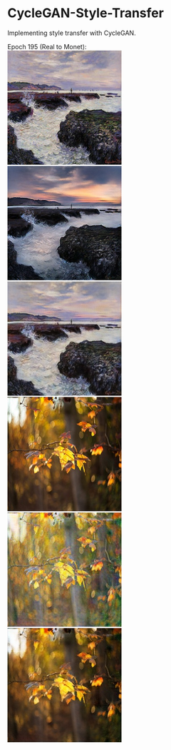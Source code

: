 # CycleGAN-Style-Transfer
Implementing style transfer with CycleGAN.

Epoch 195 (Real to Monet):
\
![Domain A: Real](https://github.com/tdude92/CycleGAN-Style-Transfer/blob/master/out/Epoch_195/A_real.jpg "Domain A: Real")
![Domain B: Fake](https://github.com/tdude92/CycleGAN-Style-Transfer/blob/master/out/Epoch_195/B_fake.jpg "Domain B: Fake")
![Domain A: Cyclic](https://github.com/tdude92/CycleGAN-Style-Transfer/blob/master/out/Epoch_195/A_cyclic.jpg "Domain A: Cyclic")
\
![Domain B: Real](https://github.com/tdude92/CycleGAN-Style-Transfer/blob/master/out/Epoch_195/B_real.jpg "Domain B: Real")
![Domain A: Fake](https://github.com/tdude92/CycleGAN-Style-Transfer/blob/master/out/Epoch_195/A_fake.jpg "Domain A: Fake")
![Domain B: Cyclic](https://github.com/tdude92/CycleGAN-Style-Transfer/blob/master/out/Epoch_195/B_cyclic.jpg "Domain B: Cyclic")

